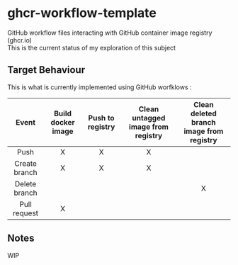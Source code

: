 # ghcr-workflow-template

GitHub workflow files interacting with GitHub container image registry (ghcr.io)  
This is the current status of my exploration of this subject  

## Target Behaviour

This is what is currently implemented using GitHub worfklows :
  
| Event    | Build docker image | Push to registry | Clean untagged image from registry | Clean deleted branch image from registry |
|:--------:|:-------:|:--------:|:-------:|:-------:|
| Push  |  X    | X    | X    |     |
| Create branch | X    | X    | X    |     |
| Delete branch    |     |     |     | X    |
| Pull request |  X   |     |     |     |

## Notes

WIP
